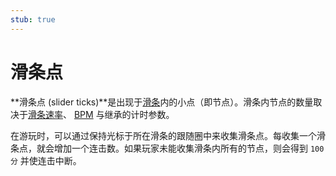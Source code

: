 ```yaml
---
stub: true
---
```


# 滑条点

**滑条点 (slider ticks)**是出现于[滑条](/wiki/Hit_object/Slider)内的小点（即节点）。滑条内节点的数量取决于[滑条速率](/wiki/Hit_object/Slider_velocity)、 [BPM](/wiki/Beatmapping/Beats_per_minute) 与继承的计时参数。

在游玩时，可以通过保持光标于所在滑条的跟随圈中来收集滑条点。每收集一个滑条点，就会增加一个连击数。如果玩家未能收集滑条内所有的节点，则会得到 `100 分` 并使连击中断。
